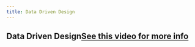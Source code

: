```yaml
---
title: Data Driven Design
---
```

## Data Driven Design[See this video for more info](https://youtu.be/N_kcRB8O3aI)

